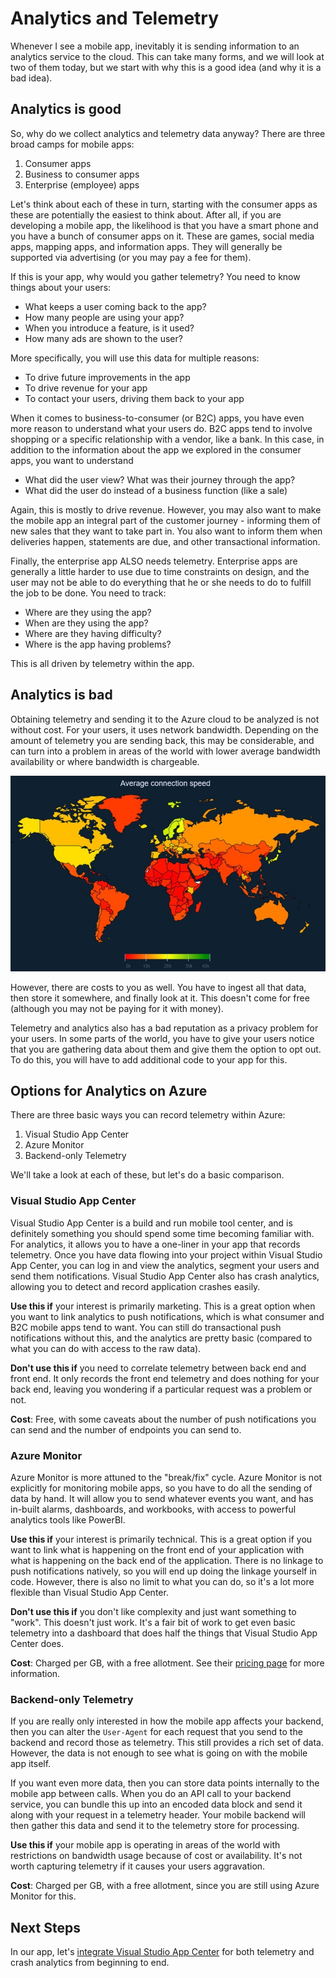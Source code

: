 # Analytics and Telemetry

Whenever I see a mobile app, inevitably it is sending information to an analytics service to the cloud.  This can take many forms, and we will look at two of them today, but we start with why this is a good idea (and why it is a bad idea).

## Analytics is good

So, why do we collect analytics and telemetry data anyway?  There are three broad camps for mobile apps:

1. Consumer apps
2. Business to consumer apps
3. Enterprise (employee) apps

Let's think about each of these in turn, starting with the consumer apps as these are potentially the easiest to think about.  After all, if you are developing a mobile app, the likelihood is that you have a smart phone and you have a bunch of consumer apps on it.  These are games, social media apps, mapping apps, and information apps.  They will generally be supported via advertising (or you may pay a fee for them).  

If this is your app, why would you gather telemetry?  You need to know things about your users:

* What keeps a user coming back to the app?
* How many people are using your app?
* When you introduce a feature, is it used?
* How many ads are shown to the user?

More specifically, you will use this data for multiple reasons:

* To drive future improvements in the app
* To drive revenue for your app
* To contact your users, driving them back to your app

When it comes to business-to-consumer (or B2C) apps, you have even more reason to understand what your users do.  B2C apps tend to involve shopping or a specific relationship with a vendor, like a bank.  In this case, in addition to the information about the app we explored in the consumer apps, you want to understand

* What did the user view?  What was their journey through the app?
* What did the user do instead of a business function (like a sale)

Again, this is mostly to drive revenue.  However, you may also want to make the mobile app an integral part of the customer journey - informing them of new sales that they want to take part in.   You also want to inform them when deliveries happen, statements are due, and other transactional information.

Finally, the enterprise app ALSO needs telemetry.  Enterprise apps are generally a little harder to use due to time constraints on design, and the user may not be able to do everything that he or she needs to do to fulfill the job to be done.  You need to track:

* Where are they using the app?
* When are they using the app?
* Where are they having difficulty?
* Where is the app having problems?

This is all driven by telemetry within the app.

## Analytics is bad

Obtaining telemetry and sending it to the Azure cloud to be analyzed is not without cost.  For your users, it uses network bandwidth.  Depending on the amount of telemetry you are sending back, this may be considerable, and can turn into a problem in areas of the world with lower average bandwidth availability or where bandwidth is chargeable. 

![](img/Global-internet-speed_Akamai.jpg)

However, there are costs to you as well.  You have to ingest all that data, then store it somewhere, and finally look at it.  This doesn't come for free (although you may not be paying for it with money).

Telemetry and analytics also has a bad reputation as a privacy problem for your users.  In some parts of the world, you have to give your users notice that you are gathering data about them and give them the option to opt out.  To do this, you will have to add additional code to your app for this.

## Options for Analytics on Azure

There are three basic ways you can record telemetry within Azure:

1. Visual Studio App Center
2. Azure Monitor
3. Backend-only Telemetry

We'll take a look at each of these, but let's do a basic comparison.

### Visual Studio App Center

Visual Studio App Center is a build and run mobile tool center, and is definitely something you should spend some time becoming familiar with.  For analytics, it allows you to have a one-liner in your app that records telemetry.  Once you have data flowing into your project within Visual Studio App Center, you can log in and view the analytics, segment your users and send them notifications.  Visual Studio App Center also has crash analytics, allowing you to detect and record application crashes easily.

**Use this if** your interest is primarily marketing.  This is a great option when you want to link analytics to push notifications, which is what consumer and B2C mobile apps tend to want.  You can still do transactional push notifications without this, and the analytics are pretty basic (compared to what you can do with access to the raw data).

**Don't use this if** you need to correlate telemetry between back end and front end.  It only records the front end telemetry and does nothing for your back end, leaving you wondering if a particular request was a problem or not.

**Cost**: Free, with some caveats about the number of push notifications you can send and the number of endpoints you can send to.

### Azure Monitor

Azure Monitor is more attuned to the "break/fix" cycle.  Azure Monitor is not explicitly for monitoring mobile apps, so you have to do all the sending of data by hand.  It will allow you to send whatever events you want, and has in-built alarms, dashboards, and workbooks, with access to powerful analytics tools like PowerBI.

**Use this if** your interest is primarily technical.  This is a great option if you want to link what is happening on the front end of your application with what is happening on the back end of the application.  There is no linkage to push notifications natively, so you will end up doing the linkage yourself in code.  However, there is also no limit to what you can do, so it's a lot more flexible than Visual Studio App Center.

**Don't use this if** you don't like complexity and just want something to "work".  This doesn't just work.  It's a fair bit of work to get even basic telemetry into a dashboard that does half the things that Visual Studio App Center does. 

**Cost**: Charged per GB, with a free allotment.  See their [pricing page](https://azure.microsoft.com/en-us/pricing/details/monitor/) for more information.

### Backend-only Telemetry

If you are really only interested in how the mobile app affects your backend, then you can alter the
`User-Agent` for each request that you send to the backend and record those as telemetry.  This still provides a rich set of data.  However, the data is not enough to see what is going on with the mobile app itself.

If you want even more data, then you can store data points internally to the mobile app between calls.  When you do an API call to your backend service, you can bundle this up into an encoded data block and send it along with your request in a telemetry header.  Your mobile backend will then gather this data and send it to the telemetry store for processing.

**Use this if** your mobile app is operating in areas of the world with restrictions on bandwidth usage because of cost or availability.  It's not worth capturing telemetry if it causes your users aggravation.

**Cost**: Charged per GB, with a free allotment, since you are still using Azure Monitor for this.

## Next Steps

In our app, let's [integrate Visual Studio App Center](vsac.md) for both telemetry and crash analytics from beginning to end.

